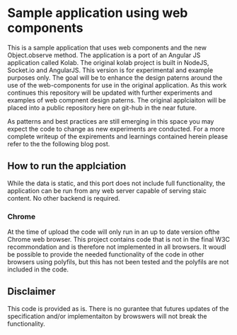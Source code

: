 # Sample application using web components
This is a sample application that uses web components and the new Object.observe method. The application is a port of an Angular JS application called Kolab. The original kolab project is built in NodeJS, Socket.io and AngularJS. This version is for experimental and example purposes only. The goal will be to enhance the design paterns around the use of the web-components for use in the original application. As this work continues this repository will be updated with further experiments and examples of web compnent design paterns. The original applciaiton will be placed into a public repository here on git-hub in the near future.

As patterns and best practices are still emerging in this space you may expect the code to change as new experiments are conducted. For a more complete writeup of the expirements and learnings contained herein please refer to the the following blog post.

## How to run the applciation
While the data is static, and this port does not include full functionality, the application can be run from any web server capable of serving staic content. No other backend is required.

### Chrome
At the time of upload the code will only run in an up to date version ofthe Chrome web browser. This project contains code that is not in the final W3C recommondation and is therefore not implemented in all browsers. It woudl be possible to provide the needed functionality of the code in other browsers using polyfils, but this has not been tested and the polyfils are not included in the code.

## Disclaimer
This code is provided as is. There is no gurantee that futures updates of the specification and/or implementaiton by browswers will not break the functionality.

